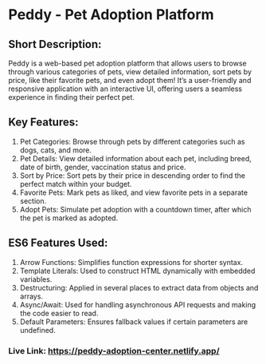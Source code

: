 # **Peddy - Pet Adoption Platform**

## Short Description:
Peddy is a web-based pet adoption platform that allows users to browse through various categories of pets, view detailed information, sort pets by price, like their favorite pets, and even adopt them! It’s a user-friendly and responsive application with an interactive UI, offering users a seamless experience in finding their perfect pet.

## Key Features:
1. Pet Categories: Browse through pets by different categories such as dogs, cats, and more.
2. Pet Details: View detailed information about each pet, including breed, date of birth, gender, vaccination status and price.
3. Sort by Price: Sort pets by their price in descending order to find the perfect match within your budget.
4. Favorite Pets: Mark pets as liked, and view favorite pets in a separate section.
5. Adopt Pets: Simulate pet adoption with a countdown timer, after which the pet is marked as adopted.

## ES6 Features Used:
1. Arrow Functions: Simplifies function expressions for shorter syntax.
2. Template Literals: Used to construct HTML dynamically with embedded variables.
3. Destructuring: Applied in several places to extract data from objects and arrays.
4. Async/Await: Used for handling asynchronous API requests and making the code easier to read.
5. Default Parameters: Ensures fallback values if certain parameters are undefined.

### **Live Link: https://peddy-adoption-center.netlify.app/**
